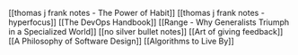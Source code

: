 [[thomas j frank notes - The Power of Habit]]
[[thomas j frank notes - hyperfocus]]
[[The DevOps Handbook]]
[[Range - Why Generalists Triumph in a Specialized World]]
[[no silver bullet notes]]
[[Art of giving feedback]]
[[A Philosophy of Software Design]]
[[Algorithms to Live By]]